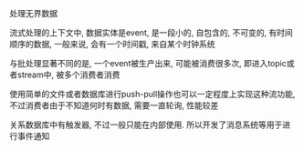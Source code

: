 处理无界数据

流式处理的上下文中, 数据实体是event, 是一段小的, 自包含的, 不可变的, 有时间顺序的数据, 一般来说, 会有一个时间戳, 来自某个时钟系统

与批处理显著不同的是, 一个event被生产出来, 可能被消费很多次, 即进入topic或者stream中, 被多个消费者消费

使用简单的文件或者数据库进行push-pull操作也可以一定程度上实现这种流功能, 不过消费者由于不知道何时有数据, 需要一直轮询, 性能较差

关系数据库中有触发器, 不过一般只能在内部使用. 所以开发了消息系统等用于进行事件通知